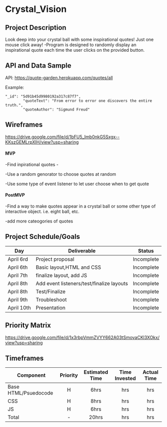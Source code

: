 # Crystal_Vision


## Project Description
Look deep into your crystal ball with some inspirational quotes! Just one mouse click away! 
-Program is designed to randomly display an inspirational quote each time the user clicks on the provided button.

## API and Data Sample

API: https://quote-garden.herokuapp.com/quotes/all

Example: 

    "_id": "5d91b45d9980192a317c87f7",
            "quoteText": "From error to error one discovers the entire truth.",
            "quoteAuthor": "Sigmund Freud"
            
## Wireframes

https://drive.google.com/file/d/1bFU5_Imb0nkG5Sxgx--KKszGEMLrpXIH/view?usp=sharing

 

#### MVP 

-Find inpirational quotes -

-Use a random genorator to choose quotes at random 

-Use some type of event listener to let user choose when to get quote	

#### PostMVP 

-Find a way to make quotes appear in a crystal ball or some other type of interactive object. i.e. 
eight ball, etc. 

-add more cateogories of quotes


## Project Schedule/Goals

 

|  Day | Deliverable | Status
|---|---| ---|
|April 6rd| Project proposal | Incomplete
|April  6th|Basic layout,HTML and CSS| Incomplete
|April 7th| finalize layout, add JS | Incomplete
|April 8th| Add event listeners/test/finalize layouts | Incomplete
|April 8th| Test/Finalize   | Incomplete
|April 9th| Troubleshoot | Incomplete
|April 10th| Presentation | Incomplete

## Priority Matrix

https://drive.google.com/file/d/1x3rbpVmmZVYY662A03tSmovaCKl3XOkx/view?usp=sharing

## Timeframes

| Component | Priority | Estimated Time | Time Invested | Actual Time |
| --- | :---: |  :---: | :---: | :---: |
| Base HTML/Psuedocode | H | 6hrs| hrs | hrs |
| CSS | H | 8hrs| hrs | hrs |
| JS | H | 6hrs| hrs | hrs |
| Total | - | 20hrs| hrs | hrs |



